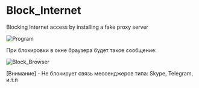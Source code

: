 # Block_Internet
Blocking Internet access by installing a fake proxy server

![Program](https://d.radikal.ru/d14/1901/15/bcd72acc40de.png)

При блокировки в окне браузера будет такое сообщение:

![Block_Browser](https://a.radikal.ru/a20/1901/0f/270fd576b2e6.png)

[Внимание] - Не блокирует связь мессенджеров типа: Skype, Telegram, и.т.п 
